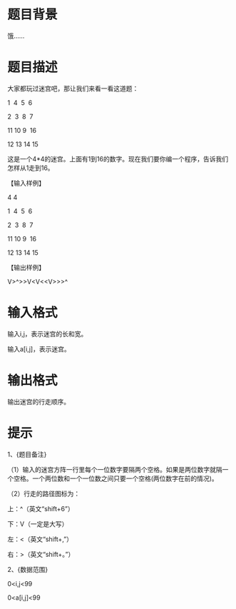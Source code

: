 # 

 
 # 题目背景 
<p>饿&hellip;&hellip;</p> 

 
 # 题目描述 
<p>大家都玩过迷宫吧，那让我们来看一看这道题：</p>

<p>1&nbsp;&nbsp;4&nbsp;&nbsp;5&nbsp;&nbsp;6</p>

<p>2&nbsp;&nbsp;3&nbsp;&nbsp;8&nbsp;&nbsp;7</p>

<p>11&nbsp;10&nbsp;9&nbsp;&nbsp;16</p>

<p>12&nbsp;13&nbsp;14&nbsp;15</p>

<p>这是一个4*4的迷宫。上面有1到16的数字。现在我们要你编一个程序，告诉我们怎样从1走到16。</p>

<p>【输入样例】</p>

<p>4&nbsp;4</p>

<p>1&nbsp;&nbsp;4&nbsp;&nbsp;5&nbsp;&nbsp;6</p>

<p>2&nbsp;&nbsp;3&nbsp;&nbsp;8&nbsp;&nbsp;7</p>

<p>11&nbsp;10&nbsp;9&nbsp;&nbsp;16</p>

<p>12&nbsp;13&nbsp;14&nbsp;15</p>

<p>【输出样例】</p>

<p>V&gt;^&gt;&gt;V&lt;V&lt;&lt;V&gt;&gt;&gt;^</p> 

 
 # 输入格式 
<p>输入i,j，表示迷宫的长和宽。</p>

<p>输入a[i,j]，表示迷宫。</p> 

 
 # 输出格式 
<p>输出迷宫的行走顺序。</p> 

 
 # 提示 
<p>1、{题目备注}</p>

<p>（1）输入的迷宫方阵一行里每个一位数字要隔两个空格。如果是两位数字就隔一个空格。一个两位数和一个一位数之间只要一个空格(两位数字在前的情况)。</p>

<p>（2）行走的路径图标为：</p>

<p>上：^（英文&ldquo;shift+6&rdquo;）</p>

<p>下：V（一定是大写）</p>

<p>左：&lt;（英文&ldquo;shift+,&rdquo;）</p>

<p>右：&gt;（英文&ldquo;shift+。&rdquo;）</p>

<p>2、{数据范围}</p>

<p>0&lt;i,j&lt;99</p>

<p>0&lt;a[i,j]&lt;99</p> 
